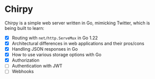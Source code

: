 # Chirpy

Chirpy is a simple web server written in Go, mimicking Twitter, which is being built to learn:

- [x] Routing with `net/http.ServeMux` in Go 1.22
- [x] Architectural differences in web applications and their pros/cons
- [x] Handling JSON responses in Go
- [x] How to use various storage options with Go
- [x] Authorization
- [ ] Authentication with JWT
- [ ] Webhooks
